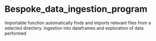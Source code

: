 # Bespoke_data_ingestion_program

Importable function automatically finds and imports relevant files from a selected directory. ingestion into dataframes and exploration of data performed

